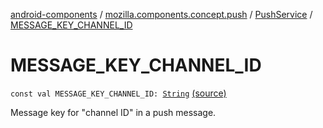 [android-components](../../index.md) / [mozilla.components.concept.push](../index.md) / [PushService](index.md) / [MESSAGE_KEY_CHANNEL_ID](./-m-e-s-s-a-g-e_-k-e-y_-c-h-a-n-n-e-l_-i-d.md)

# MESSAGE_KEY_CHANNEL_ID

`const val MESSAGE_KEY_CHANNEL_ID: `[`String`](https://kotlinlang.org/api/latest/jvm/stdlib/kotlin/-string/index.html) [(source)](https://github.com/mozilla-mobile/android-components/blob/master/components/concept/push/src/main/java/mozilla/components/concept/push/PushService.kt#L39)

Message key for "channel ID" in a push message.


